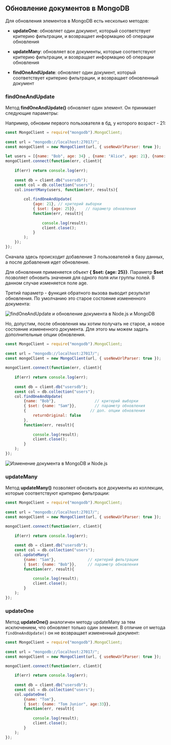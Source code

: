 ## Обновление документов в MongoDB

Для обновления элементов в MongoDB есть несколько методов:

- **updateOne**: обновляет один документ, который соответствует критерию фильтрации, и возвращает информацию об операции обновления

- **updateMany**: обновляет все документы, которые соответствуют критерию фильтрации, и возвращает информацию об операции обновления

- **findOneAndUpdate**: обновляет один документ, который соответствует критерию фильтрации, и возвращает обновленный документ

### findOneAndUpdate

Метод **findOneAndUpdate()** обновляет один элемент. Он принимает следующие параметры:

Например, обновим первого пользователя в бд, у которого возраст - 21:

```js
const MongoClient = require("mongodb").MongoClient;
  
const url = "mongodb://localhost:27017/";
const mongoClient = new MongoClient(url, { useNewUrlParser: true });
 
let users = [{name: "Bob", age: 34} , {name: "Alice", age: 21}, {name: "Tom", age: 45}]; 
mongoClient.connect(function(err, client){
    
    if(err) return console.log(err);
     
    const db = client.db("usersdb");
    const col = db.collection("users");
    col.insertMany(users, function(err, results){
            
        col.findOneAndUpdate(
            {age: 21}, // критерий выборки
            { $set: {age: 25}},    // параметр обновления
            function(err, result){
                
                console.log(result);
                client.close();
            }
        );
    });
});
```

Сначала здесь происходит добавление 3 пользователей в базу данных, а после добавления идет обновление.

Для обновления применяется объект **{ $set: {age: 25}}**. Параметр **$set** позволяет обновить значения для одного поля или группы полей. В данном случае 
изменяется поле age.

Третий параметр - функция обратного вызова выводит результат обновления. По умолчанию это старое состояние измененного документа:

![findOneAndUpdate и обновление документа в Node.js и MongoDB](https://metanit.com/web/nodejs/pics/7.8.png)

Но, допустим, после обновления мы хотим получать не старое, а новое состояние измененного документа. Для этого мы можем задать дополнительные опции обновления.

```js
const MongoClient = require("mongodb").MongoClient;
  
const url = "mongodb://localhost:27017/";
const mongoClient = new MongoClient(url, { useNewUrlParser: true });
 
mongoClient.connect(function(err, client){
    
    if(err) return console.log(err);
     
    const db = client.db("usersdb");
    const col = db.collection("users");
    col.findOneAndUpdate(
        {name: "Bob"},                 // критерий выборки
        { $set: {name: "Sam"}},        // параметр обновления
        {                            // доп. опции обновления    
            returnOriginal: false
        },
        function(err, result){
                
            console.log(result);
            client.close();
        }
    );
});
```

![Изменение документа в MongoDB и Node.js](https://metanit.com/web/nodejs/pics/7.9.png)

### updateMany

Метод **updateMany()** позволяет обновить все документы из коллекции, которые соответствуют критерию фильтрации:

```js
const MongoClient = require("mongodb").MongoClient;
  
const url = "mongodb://localhost:27017/";
const mongoClient = new MongoClient(url, { useNewUrlParser: true });

mongoClient.connect(function(err, client){
    
    if(err) return console.log(err);
     
    const db = client.db("usersdb");
    const col = db.collection("users");
    col.updateMany(
        {name: "Sam"},              // критерий фильтрации
        { $set: {name: "Bob"}},     // параметр обновления
        function(err, result){
                 
            console.log(result);
            client.close();
        }
    );
});
```

### updateOne

Метод **updateOne()** аналогичен методу updateMany за тем исключением, что обновляет только один элемент. В отличие от метода 
`findOneAndUpdate()` он не возвращает измененный документ:

```js
const MongoClient = require("mongodb").MongoClient;
  
const url = "mongodb://localhost:27017/";
const mongoClient = new MongoClient(url, { useNewUrlParser: true });

mongoClient.connect(function(err, client){
    
    if(err) return console.log(err);
     
    const db = client.db("usersdb");
    const col = db.collection("users");
    col.updateOne(
        {name: "Tom"}, 
        { $set: {name: "Tom Junior", age:33}},
        function(err, result){
                 
            console.log(result);
            client.close();
        }
    );
});
```

